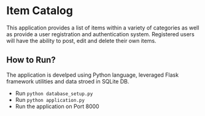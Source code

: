 # Item Catalog
This application provides a list of items within a variety of categories as well as provide a user registration and authentication system. Registered users will have the ability to post, edit and delete their own items.

## How to Run?
The application is develped using Python language, leveraged Flask framework utilities and data stroed in SQLite DB.
- Run ``` python database_setup.py ```
- Run ``` python application.py ```
- Run the application on Port 8000


